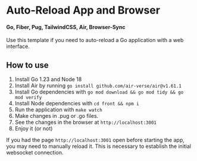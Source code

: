 # Auto-Reload App and Browser

#### Go, Fiber, Pug, TailwindCSS, Air, Browser-Sync
Use this template if you need to auto-reload a Go application with a web interface.


## How to use
1. Install Go 1.23 and Node 18
2. Install Air by running `go install github.com/air-verse/air@v1.61.1`
3. Install Go dependencies with `go mod download && go mod tidy && go mod verify`
4. Install Node dependencies with `cd front && npm i`
5. Run the application with `make watch`
6. Make changes in .pug or .go files.
7. See the changes in the browser at `http://localhost:3001`
8. Enjoy it (or not)

If you had the page `http://localhost:3001` open before starting the app, you may need to manually reload it. 
This is necessary to establish the initial websocket connection.